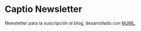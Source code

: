 # Captio Newsletter

Newsletter para la suscripción al blog, desarrollado con [MJML](https://mjml.io/).

